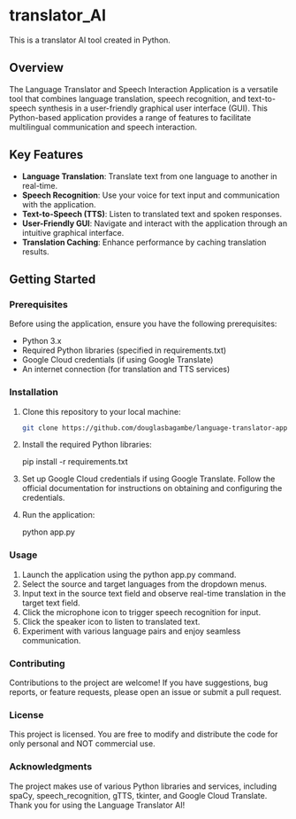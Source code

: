 # translator_AI
This is a translator AI tool created in Python.

## Overview

The Language Translator and Speech Interaction Application is a versatile tool that combines language translation, speech recognition, and text-to-speech synthesis in a user-friendly graphical user interface (GUI). This Python-based application provides a range of features to facilitate multilingual communication and speech interaction.

## Key Features

- **Language Translation**: Translate text from one language to another in real-time.
- **Speech Recognition**: Use your voice for text input and communication with the application.
- **Text-to-Speech (TTS)**: Listen to translated text and spoken responses.
- **User-Friendly GUI**: Navigate and interact with the application through an intuitive graphical interface.
- **Translation Caching**: Enhance performance by caching translation results.

## Getting Started

### Prerequisites

Before using the application, ensure you have the following prerequisites:

- Python 3.x
- Required Python libraries (specified in requirements.txt)
- Google Cloud credentials (if using Google Translate)
- An internet connection (for translation and TTS services)

### Installation

1. Clone this repository to your local machine:

   ```bash
   git clone https://github.com/douglasbagambe/language-translator-app.git

2. Install the required Python libraries:
    
    pip install -r requirements.txt

3. Set up Google Cloud credentials if using Google Translate. Follow the official documentation for instructions on obtaining and configuring the credentials.

4. Run the application:

    python app.py

### Usage

1. Launch the application using the python app.py command.
2. Select the source and target languages from the dropdown menus.
3. Input text in the source text field and observe real-time translation in the target text field.
4. Click the microphone icon to trigger speech recognition for input.
5. Click the speaker icon to listen to translated text.
6. Experiment with various language pairs and enjoy seamless communication.

### Contributing

Contributions to the project are welcome! If you have suggestions, bug reports, or feature requests, please open an issue or submit a pull request.

### License

This project is licensed. You are free to modify and distribute the code for only personal and NOT commercial use.

### Acknowledgments

The project makes use of various Python libraries and services, including spaCy, speech_recognition, gTTS, tkinter, and Google Cloud Translate.
Thank you for using the Language Translator AI!



